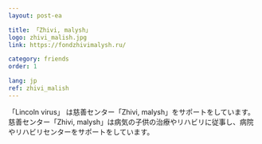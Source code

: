 ```yaml
---
layout: post-ea

title: 「Zhivi, malysh」
logo: zhivi_malish.jpg
link: https://fondzhivimalysh.ru/

category: friends
order: 1

lang: jp
ref: zhivi_malish
---
```


「Lincoln virus」 は慈善センター「Zhivi, malysh」をサポートをしています。慈善センター「Zhivi, malysh」は病気の子供の治療やリハビリに従事し、病院やリハビリセンターをサポートをしています。